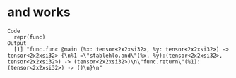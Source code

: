 # and works

    Code
      repr(func)
    Output
      [1] "func.func @main (%x: tensor<2x2xsi32>, %y: tensor<2x2xsi32>) -> tensor<2x2xsi32> {\n%1 =\"stablehlo.and\"(%x, %y):(tensor<2x2xsi32>, tensor<2x2xsi32>) -> (tensor<2x2xsi32>)\n\"func.return\"(%1):(tensor<2x2xsi32>) -> ()\n}\n"

